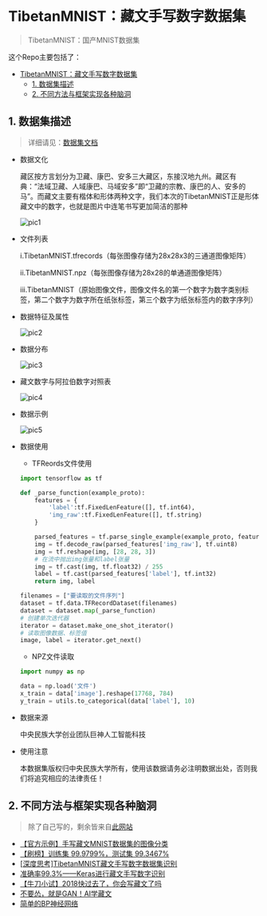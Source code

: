 # TibetanMNIST：藏文手写数字数据集

> TibetanMNIST：国产MNIST数据集

这个Repo主要包括了：
- [TibetanMNIST：藏文手写数字数据集](#tibetanmnist藏文手写数字数据集)
  - [1. 数据集描述](#1-数据集描述)
  - [2. 不同方法与框架实现各种脑洞](#2-不同方法与框架实现各种脑洞)


## 1. 数据集描述

> 详细请见：[数据集文档](https://github.com/bat67/TibetanMNIST/tree/master/Datasets)


* 数据文化

	藏区按方言划分为卫藏、康巴、安多三大藏区，东接汉地九州。藏区有典：“法域卫藏、人域康巴、马域安多”即“卫藏的宗教、康巴的人、安多的马”。而藏文主要有楷体和形体两种文字，我们本次的TibetanMNIST正是形体藏文中的数字，也就是图片中连笔书写更加简洁的那种

	![pic1](https://github.com/bat67/TibetanMNIST/blob/master/assets/1.png)

	
* 文件列表

	i.TibetanMNIST.tfrecords（每张图像存储为28x28x3的三通道图像矩阵）

	ii.TibetanMNIST.npz（每张图像存储为28x28的单通道图像矩阵）

	iii.TibetanMNIST（原始图像文件，图像文件名的第一个数字为数字类别标签，第二个数字为数字所在纸张标签，第三个数字为纸张标签内的数字序列）

* 数据特征及属性

	![pic2](https://github.com/bat67/TibetanMNIST/blob/master/assets/2.jpg)

* 数据分布

	![pic3](https://github.com/bat67/TibetanMNIST/blob/master/assets/3.jpg)

* 藏文数字与阿拉伯数字对照表

	![pic4](https://github.com/bat67/TibetanMNIST/blob/master/assets/4.jpg)

* 数据示例

	![pic5](https://github.com/bat67/TibetanMNIST/blob/master/assets/5.jpg)

* 数据使用

	* TFReords文件使用
	
	```python
	import tensorflow as tf

	def _parse_function(example_proto):
		features = {
			'label':tf.FixedLenFeature([], tf.int64),
			'img_raw':tf.FixedLenFeature([], tf.string)
		}

		parsed_features = tf.parse_single_example(example_proto, features)
		img = tf.decode_raw(parsed_features['img_raw'], tf.uint8)
		img = tf.reshape(img, [28, 28, 3])
		# 在流中抛出img张量和label张量
		img = tf.cast(img, tf.float32) / 255
		label = tf.cast(parsed_features['label'], tf.int32)
		return img, label

	filenames = ["要读取的文件序列"]
	dataset = tf.data.TFRecordDataset(filenames)
	dataset = dataset.map(_parse_function)
	# 创建单次迭代器
	iterator = dataset.make_one_shot_iterator()
	# 读取图像数据、标签值
	image, label = iterator.get_next()
	
	```

	* NPZ文件读取
	
	```python
	import numpy as np

	data = np.load('文件')
	x_train = data['image'].reshape(17768, 784)
	y_train = utils.to_categorical(data['label'], 10)
	```

* 数据来源
	
	中央民族大学创业团队巨神人工智能科技
	
* 使用注意

	本数据集版权归中央民族大学所有，使用该数据请务必注明数据出处，否则我们将追究相应的法律责任！

## 2. 不同方法与框架实现各种脑洞

> 除了自己写的，剩余皆来自[此网站](https://www.kesci.com/home/dataset/5bfe734a954d6e0010683839/document)

* [【官方示例】手写藏文MNIST数据集的图像分类](https://github.com/bat67/TibetanMNIST/blob/master/【官方示例】手写藏文MNIST数据集的图像分类.ipynb)
* [【刷榜】训练集 99.9799%，测试集 99.3467%](https://github.com/bat67/TibetanMNIST/blob/master/【刷榜】训练集%2099.9799%25%EF%BC%8C测试集%2099.3467%25.ipynb)
* [[深度思考]TibetanMNIST藏文手写数字数据集识别](https://github.com/bat67/TibetanMNIST/blob/master/%5B深度思考%5DTibetanMNIST藏文手写数字数据集识别.ipynb)
* [准确率99.3%——Keras进行藏文手写数字识别](https://github.com/bat67/TibetanMNIST/blob/master/准确率99.3%25——Keras进行藏文手写数字识别.ipynb)
* [【牛刀小试】2018快过去了，你会写藏文了吗](https://github.com/bat67/TibetanMNIST/blob/master/【牛刀小试】2018快过去了%EF%BC%8C你会写藏文了吗.ipynb)
* [不要怂，就是GAN！AI学藏文](https://github.com/bat67/TibetanMNIST/blob/master/不要怂%EF%BC%8C就是GAN%EF%BC%81AI学藏文.ipynb)
* [简单的BP神经网络](https://github.com/bat67/TibetanMNIST/blob/master/简单的BP神经网络.ipynb)



